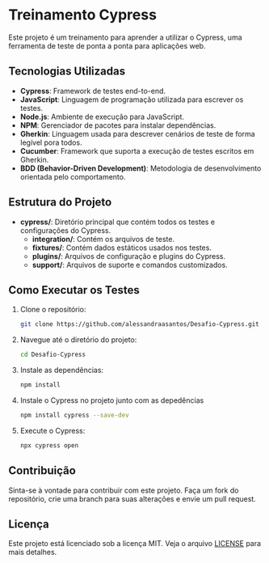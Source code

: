 # Treinamento Cypress

Este projeto é um treinamento para aprender a utilizar o Cypress, uma ferramenta de teste de ponta a ponta para aplicações web.

## Tecnologias Utilizadas

- **Cypress**: Framework de testes end-to-end.
- **JavaScript**: Linguagem de programação utilizada para escrever os testes.
- **Node.js**: Ambiente de execução para JavaScript.
- **NPM**: Gerenciador de pacotes para instalar dependências.
- **Gherkin**: Linguagem usada para descrever cenários de teste de forma legível pora todos.
- **Cucumber**: Framework que suporta a execução de testes escritos em Gherkin.
- **BDD (Behavior-Driven Development)**: Metodologia de desenvolvimento orientada pelo comportamento.

## Estrutura do Projeto

- **cypress/**: Diretório principal que contém todos os testes e configurações do Cypress.
    - **integration/**: Contém os arquivos de teste.
    - **fixtures/**: Contém dados estáticos usados nos testes.
    - **plugins/**: Arquivos de configuração e plugins do Cypress.
    - **support/**: Arquivos de suporte e comandos customizados.

## Como Executar os Testes

1. Clone o repositório:
     ```bash
     git clone https://github.com/alessandraasantos/Desafio-Cypress.git
     ```
2. Navegue até o diretório do projeto:
     ```bash
     cd Desafio-Cypress
     ```
3. Instale as dependências:
     ```bash
     npm install
4. Instale o Cypress no projeto junto com as depedências
     ```bash    
     npm install cypress --save-dev
     ```
5. Execute o Cypress:
     ```bash
     npx cypress open
     ```

## Contribuição

Sinta-se à vontade para contribuir com este projeto. Faça um fork do repositório, crie uma branch para suas alterações e envie um pull request.

## Licença

Este projeto está licenciado sob a licença MIT. Veja o arquivo [LICENSE](LICENSE) para mais detalhes.
